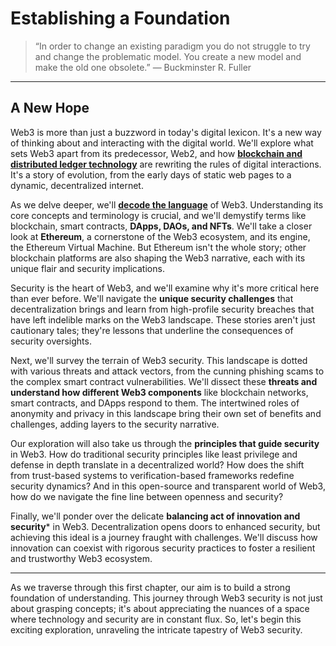 # Establishing a Foundation

> “In order to change an existing paradigm you do not struggle to try and change the problematic model. You create a new model and make the old one obsolete.”
― Buckminster R. Fuller

---

## A New Hope

Web3 is more than just a buzzword in today's digital lexicon. It's a new way of thinking about and interacting with the digital world. We'll explore what sets Web3 apart from its predecessor, Web2, and how [**blockchain and distributed ledger technology**](3-blockchain_dlt.md) are rewriting the rules of digital interactions. It's a story of evolution, from the early days of static web pages to a dynamic, decentralized internet.

As we delve deeper, we'll [**decode the language**](/Book/1/2/1-key_terms_in_web3.md) of Web3. Understanding its core concepts and terminology is crucial, and we'll demystify terms like blockchain, smart contracts, **DApps, DAOs, and NFTs**. We'll take a closer look at **Ethereum**, a cornerstone of the Web3 ecosystem, and its engine, the Ethereum Virtual Machine. But Ethereum isn't the whole story; other blockchain platforms are also shaping the Web3 narrative, each with its unique flair and security implications.

Security is the heart of Web3, and we'll examine why it's more critical here than ever before. We'll navigate the **unique security challenges** that decentralization brings and learn from high-profile security breaches that have left indelible marks on the Web3 landscape. These stories aren't just cautionary tales; they're lessons that underline the consequences of security oversights.

Next, we'll survey the terrain of Web3 security. This landscape is dotted with various threats and attack vectors, from the cunning phishing scams to the complex smart contract vulnerabilities. We'll dissect these **threats and understand how different Web3 components** like blockchain networks, smart contracts, and DApps respond to them. The intertwined roles of anonymity and privacy in this landscape bring their own set of benefits and challenges, adding layers to the security narrative.

Our exploration will also take us through the **principles that guide security** in Web3. How do traditional security principles like least privilege and defense in depth translate in a decentralized world? How does the shift from trust-based systems to verification-based frameworks redefine security dynamics? And in this open-source and transparent world of Web3, how do we navigate the fine line between openness and security?

Finally, we'll ponder over the delicate **balancing act of innovation and security**\* in Web3. Decentralization opens doors to enhanced security, but achieving this ideal is a journey fraught with challenges. We'll discuss how innovation can coexist with rigorous security practices to foster a resilient and trustworthy Web3 ecosystem.

***

As we traverse through this first chapter, our aim is to build a strong foundation of understanding. This journey through Web3 security is not just about grasping concepts; it's about appreciating the nuances of a space where technology and security are in constant flux. So, let's begin this exciting exploration, unraveling the intricate tapestry of Web3 security.

